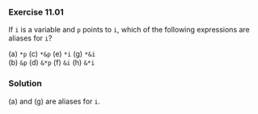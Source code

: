 ### Exercise 11.01
If `i` is a variable and `p` points to `i`, which of the following expressions
are aliases for `i`?

(a) `*p`        (c) `*&p`       (e) `*i`        (g) `*&i`  
(b) `&p`        (d) `&*p`       (f) `&i`        (h) `&*i`

### Solution
(a) and (g) are aliases for `i`.
